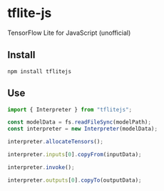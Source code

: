 # tflite-js

TensorFlow Lite for JavaScript (unofficial)

## Install

```
npm install tflitejs
```

## Use

```js
import { Interpreter } from "tflitejs";

const modelData = fs.readFileSync(modelPath);
const interpreter = new Interpreter(modelData);

interpreter.allocateTensors();

interpreter.inputs[0].copyFrom(inputData);

interpreter.invoke();

interpreter.outputs[0].copyTo(outputData);
```
